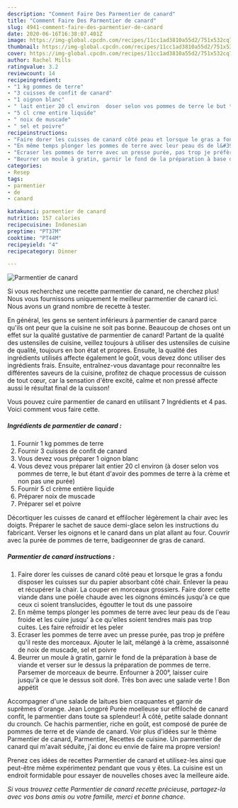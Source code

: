 ```yaml
---
description: "Comment Faire Des Parmentier de canard"
title: "Comment Faire Des Parmentier de canard"
slug: 4941-comment-faire-des-parmentier-de-canard
date: 2020-06-16T16:38:07.401Z
image: https://img-global.cpcdn.com/recipes/11cc1ad3810a55d2/751x532cq70/parmentier-de-canard-photo-principale-de-la-recette.jpg
thumbnail: https://img-global.cpcdn.com/recipes/11cc1ad3810a55d2/751x532cq70/parmentier-de-canard-photo-principale-de-la-recette.jpg
cover: https://img-global.cpcdn.com/recipes/11cc1ad3810a55d2/751x532cq70/parmentier-de-canard-photo-principale-de-la-recette.jpg
author: Rachel Mills
ratingvalue: 3.2
reviewcount: 14
recipeingredient:
- "1 kg pommes de terre"
- "3 cuisses de confit de canard"
- "1 oignon blanc"
- " lait entier 20 cl environ  doser selon vos pommes de terre le but tant davoir des pommes de terre  la crme et non pas une pure"
- "5 cl crme entire liquide"
- " noix de muscade"
- " sel et poivre"
recipeinstructions:
- "Faire dorer les cuisses de canard côté peau et lorsque le gras a fondu disposer les cuisses sur du papier absorbant côté chair. Enlever la peau et récupérer la chair. La couper en morceaux grossiers. Faire dorer cette viande dans une poêle chaude avec les oignons émincés jusqu&#39;à ce que ceux ci soient translucides, égoutter le tout ds une passoire"
- "En même temps plonger les pommes de terre avec leur peau ds de l&#39;eau froide et les cuire jusqu&#39; à ce qu&#39;elles soient tendres mais pas trop cuites. Les faire refroidir et les peler"
- "Ecraser les pommes de terre avec un presse purée, pas trop je préfère qu&#39;il reste des morceaux. Ajouter le lait, mélangé à la crème, assaisonné de noix de muscade, sel et poivre"
- "Beurrer un moule à gratin, garnir le fond de la préparation à base de viande et verser sur le dessus la préparation de pommes de terre. Parsemer de morceaux de beurre. Enfourner à 200°, laisser cuire jusqu&#39;à ce que le dessus soit doré. Très bon avec une salade verte ! Bon appétit"
categories:
- Resep
tags:
- parmentier
- de
- canard

katakunci: parmentier de canard 
nutrition: 157 calories
recipecuisine: Indonesian
preptime: "PT37M"
cooktime: "PT44M"
recipeyield: "4"
recipecategory: Dinner

---
```



![Parmentier de canard](https://img-global.cpcdn.com/recipes/11cc1ad3810a55d2/751x532cq70/parmentier-de-canard-photo-principale-de-la-recette.jpg)

Si vous recherchez une recette parmentier de canard, ne cherchez plus! Nous vous fournissons uniquement le meilleur parmentier de canard ici. Nous avons un grand nombre de recette à tester.

En général, les gens se sentent inférieurs à parmentier de canard parce qu'ils ont peur que la cuisine ne soit pas bonne. Beaucoup de choses ont un effet sur la qualité gustative de parmentier de canard! Partant de la qualité des ustensiles de cuisine, veillez toujours à utiliser des ustensiles de cuisine de qualité, toujours en bon état et propres. Ensuite, la qualité des ingrédients utilisés affecte également le goût, vous devez donc utiliser des ingrédients frais. Ensuite, entraînez-vous davantage pour reconnaître les différentes saveurs de la cuisine, profitez de chaque processus de cuisson de tout cœur, car la sensation d'être excité, calme et non pressé affecte aussi le résultat final de la cuisson!

<!--inarticleads1-->

Vous pouvez cuire parmentier de canard en utilisant 7 Ingrédients et 4 pas. Voici comment vous faire cette.

##### Ingrédients de parmentier de canard :

1. Fournir 1 kg pommes de terre
1. Fournir 3 cuisses de confit de canard
1. Vous devez vous préparer 1 oignon blanc
1. Vous devez vous préparer  lait entier 20 cl environ (à doser selon vos pommes de terre, le but étant d&#39;avoir des pommes de terre à la crème et non pas une purée)
1. Fournir 5 cl crème entière liquide
1. Préparer  noix de muscade
1. Préparer  sel et poivre


Décortiquer les cuisses de canard et effilocher légèrement la chair avec les doigts. Préparer le sachet de sauce demi-glace selon les instructions du fabricant. Verser les oignons et le canard dans un plat allant au four. Couvrir avec la purée de pommes de terre, badigeonner de gras de canard. 

<!--inarticleads2-->

##### Parmentier de canard instructions :

1. Faire dorer les cuisses de canard côté peau et lorsque le gras a fondu disposer les cuisses sur du papier absorbant côté chair. Enlever la peau et récupérer la chair. La couper en morceaux grossiers. Faire dorer cette viande dans une poêle chaude avec les oignons émincés jusqu&#39;à ce que ceux ci soient translucides, égoutter le tout ds une passoire
1. En même temps plonger les pommes de terre avec leur peau ds de l&#39;eau froide et les cuire jusqu&#39; à ce qu&#39;elles soient tendres mais pas trop cuites. Les faire refroidir et les peler
1. Ecraser les pommes de terre avec un presse purée, pas trop je préfère qu&#39;il reste des morceaux. Ajouter le lait, mélangé à la crème, assaisonné de noix de muscade, sel et poivre
1. Beurrer un moule à gratin, garnir le fond de la préparation à base de viande et verser sur le dessus la préparation de pommes de terre. Parsemer de morceaux de beurre. Enfourner à 200°, laisser cuire jusqu&#39;à ce que le dessus soit doré. Très bon avec une salade verte ! Bon appétit


Accompagner d&#39;une salade de laitues bien craquantes et garnir de suprêmes d&#39;orange. Jean Longpré Purée moelleuse sur effiloché de canard confit, le parmentier dans toute sa splendeur! À côté, petite salade donnant du crounch. Ce hachis parmentier, riche en goût, est composé de purée de pommes de terre et de viande de canard. Voir plus d&#39;idées sur le thème Parmentier de canard, Parmentier, Recettes de cuisine. Un parmentier de canard qui m&#39;avait séduite, j&#39;ai donc eu envie de faire ma propre version! 

<!--inarticleads1-->

<p>
Prenez ces idées de recettes Parmentier de canard et utilisez-les ainsi que peut-être même expérimentez pendant que vous y êtes. La cuisine est un endroit formidable pour essayer de nouvelles choses avec la meilleure aide.
</p>

<p>
<i>Si vous trouvez cette Parmentier de canard recette précieuse, partagez-la avec vos bons amis ou votre famille, merci et bonne chance.</i>
</p>
